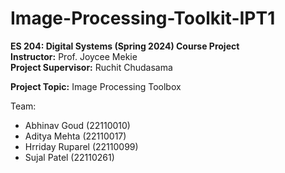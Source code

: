# Image-Processing-Toolkit-IPT1

**ES 204: Digital Systems (Spring 2024) Course Project** </br>
**Instructor:** Prof. Joycee Mekie</br>
**Project Supervisor:** Ruchit Chudasama</br>

**Project Topic:** Image Processing Toolbox 

Team:</br>
- Abhinav Goud (22110010)</br>
- Aditya Mehta (22110017)</br>
- Hrriday Ruparel (22110099)</br>
- Sujal Patel (22110261)
